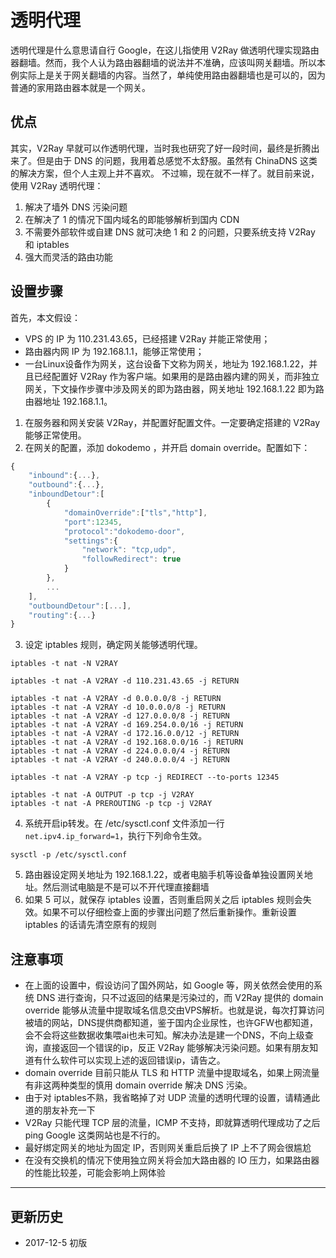 # 透明代理

透明代理是什么意思请自行 Google，在这儿指使用 V2Ray 做透明代理实现路由器翻墙。然而，我个人认为路由器翻墙的说法并不准确，应该叫网关翻墙。所以本例实际上是关于网关翻墙的内容。当然了，单纯使用路由器翻墙也是可以的，因为普通的家用路由器本就是一个网关。

## 优点

其实，V2Ray 早就可以作透明代理，当时我也研究了好一段时间，最终是折腾出来了。但是由于 DNS 的问题，我用着总感觉不太舒服。虽然有 ChinaDNS 这类的解决方案，但个人主观上并不喜欢。
不过嘛，现在就不一样了。就目前来说，使用 V2Ray 透明代理：
1. 解决了墙外 DNS 污染问题
2. 在解决了 1 的情况下国内域名的即能够解析到国内 CDN
3. 不需要外部软件或自建 DNS 就可决绝 1 和 2 的问题，只要系统支持 V2Ray 和 iptables
4. 强大而灵活的路由功能

## 设置步骤

首先，本文假设： 
* VPS 的 IP 为 110.231.43.65，已经搭建 V2Ray 并能正常使用；
* 路由器内网 IP 为 192.168.1.1，能够正常使用；
* 一台Linux设备作为网关，这台设备下文称为网关，地址为 192.168.1.22，并且已经配置好 V2Ray 作为客户端。如果用的是路由器内建的网关，而非独立网关，下文操作步骤中涉及网关的即为路由器，网关地址 192.168.1.22 即为路由器地址 192.168.1.1。

1. 在服务器和网关安装 V2Ray，并配置好配置文件。一定要确定搭建的 V2Ray 能够正常使用。
2. 在网关的配置，添加 dokodemo ，并开启 domain override。配置如下：
```javascript
{
	"inbound":{...},
	"outbound":{...},
	"inboundDetour":[
		{
			"domainOverride":["tls","http"],
			"port":12345,
			"protocol":"dokodemo-door",
			"settings":{
				"network": "tcp,udp",
				"followRedirect": true
			}
	    },
		...
	],
	"outboundDetour":[...],
	"routing":{...}
}
```

3. 设定 iptables 规则，确定网关能够透明代理。

```
iptables -t nat -N V2RAY

iptables -t nat -A V2RAY -d 110.231.43.65 -j RETURN

iptables -t nat -A V2RAY -d 0.0.0.0/8 -j RETURN
iptables -t nat -A V2RAY -d 10.0.0.0/8 -j RETURN
iptables -t nat -A V2RAY -d 127.0.0.0/8 -j RETURN
iptables -t nat -A V2RAY -d 169.254.0.0/16 -j RETURN
iptables -t nat -A V2RAY -d 172.16.0.0/12 -j RETURN
iptables -t nat -A V2RAY -d 192.168.0.0/16 -j RETURN
iptables -t nat -A V2RAY -d 224.0.0.0/4 -j RETURN
iptables -t nat -A V2RAY -d 240.0.0.0/4 -j RETURN

iptables -t nat -A V2RAY -p tcp -j REDIRECT --to-ports 12345

iptables -t nat -A OUTPUT -p tcp -j V2RAY
iptables -t nat -A PREROUTING -p tcp -j V2RAY
```

4. 系统开启ip转发。在 /etc/sysctl.conf 文件添加一行 `net.ipv4.ip_forward=1`，执行下列命令生效。
```
sysctl -p /etc/sysctl.conf
```

5. 路由器设定网关地址为 192.168.1.22，或者电脑手机等设备单独设置网关地址。然后测试电脑是不是可以不开代理直接翻墙 
6. 如果 5 可以，就保存 iptables 设置，否则重启网关之后 iptables 规则会失效。如果不可以仔细检查上面的步骤出问题了然后重新操作。重新设置 iptables 的话请先清空原有的规则


## 注意事项

* 在上面的设置中，假设访问了国外网站，如 Google 等，网关依然会使用的系统 DNS 进行查询，只不过返回的结果是污染过的，而 V2Ray 提供的 domain override 能够从流量中提取域名信息交由VPS解析。也就是说，每次打算访问被墙的网站，DNS提供商都知道，鉴于国内企业尿性，也许GFW也都知道，会不会将这些数据收集喂ai也未可知。解决办法是建一个DNS，不向上级查询，直接返回一个错误的ip，反正 V2Ray  能够解决污染问题。如果有朋友知道有什么软件可以实现上述的返回错误ip，请告之。
* domain override 目前只能从 TLS 和 HTTP 流量中提取域名，如果上网流量有非这两种类型的慎用 domain override 解决 DNS 污染。
* 由于对 iptables不熟，我省略掉了对 UDP 流量的透明代理的设置，请精通此道的朋友补充一下
* V2Ray 只能代理 TCP 层的流量，ICMP 不支持，即就算透明代理成功了之后 ping Google 这类网站也是不行的。
* 最好绑定网关的地址为固定 IP，否则网关重启后换了 IP 上不了网会很尴尬
* 在没有交换机的情况下使用独立网关将会加大路由器的 IO 压力，如果路由器的性能比较差，可能会影响上网体验


-------

## 更新历史

* 2017-12-5 初版

